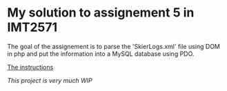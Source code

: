 # My solution to assignement 5 in IMT2571

The goal of the assignement is to parse the 'SkierLogs.xml' file using DOM in php and put the information into a MySQL database using PDO.

[The instructions](/instructions.md)

*This project is very much WIP*
